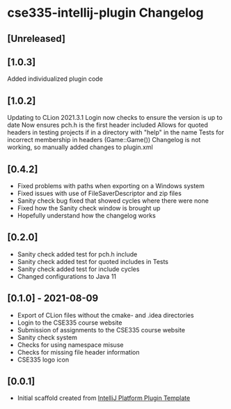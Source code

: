 <!-- Keep a Changelog guide -> https://keepachangelog.com -->

# cse335-intellij-plugin Changelog

## [Unreleased]

## [1.0.3]
Added individualized plugin code

## [1.0.2]
Updating to CLion 2021.3.1
Login now checks to ensure the version is up to date
Now ensures pch.h is the first header included
Allows for quoted headers in testing projects if in a directory with "help" in the name
Tests for incorrect membership in headers (Game::Game())
Changelog is not working, so manually added changes to plugin.xml

## [0.4.2]
- Fixed problems with paths when exporting on a Windows system
- Fixed issues with use of FileSaverDescriptor and zip files
- Sanity check bug fixed that showed cycles where there were none
- Fixed how the Sanity check window is brought up
- Hopefully understand how the changelog works

## [0.2.0]
- Sanity check added test for pch.h include
- Sanity check added test for quoted includes in Tests
- Sanity check added test for include cycles
- Changed configurations to Java 11
 
## [0.1.0] - 2021-08-09

- Export of CLion files without the cmake- and .idea directories
- Login to the CSE335 course website
- Submission of assignments to the CSE335 course website
- Sanity check system
- Checks for using namespace misuse
- Checks for missing file header information
- CSE335 logo icon

## [0.0.1]

- Initial scaffold created from [IntelliJ Platform Plugin Template](https://github.com/JetBrains/intellij-platform-plugin-template)


